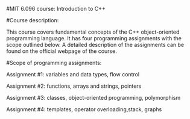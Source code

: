 #MIT 6.096 course: Introduction to C++ 

#Course description: 

This course covers fundamental concepts of the C++ object-oriented programming language. It has four programming assignments with the scope outlined below. A detailed description of the assignments can be found on the official webpage of the course. 

#Scope of programming assignments:

Assignment #1: variables and data types, flow control 

Assignment #2: functions, arrays and strings, pointers

Assignment #3: classes, object-oriented programming, polymorphism 

Assignment #4: templates, operator overloading,stack, graphs 

 

